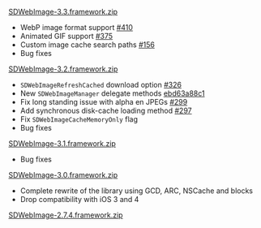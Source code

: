 [SDWebImage-3.3.framework.zip](http://d.pr/f/WaY4)
* WebP image format support [#410](https://github.com/rs/SDWebImage/issues/410)
* Animated GIF support [#375](https://github.com/rs/SDWebImage/pull/375)
* Custom image cache search paths [#156](https://github.com/rs/SDWebImage/pull/156)
* Bug fixes

[SDWebImage-3.2.framework.zip](http://d.pr/f/pq0T)
* `SDWebImageRefreshCached` download option [#326](https://github.com/rs/SDWebImage/pull/326)
* New `SDWebImageManager` delegate methods [ebd63a88c1](https://github.com/rs/SDWebImage/commit/ebd63a88c116ac7acfbeded5c84d0fffa2443438)
* Fix long standing issue with alpha en JPEGs [#299](https://github.com/rs/SDWebImage/pull/299)
* Add synchronous disk-cache loading method [#297](https://github.com/rs/SDWebImage/pull/297)
* Fix `SDWebImageCacheMemoryOnly` flag
* Bug fixes

[SDWebImage-3.1.framework.zip](http://d.pr/f/9qFt)
* Bug fixes

[SDWebImage-3.0.framework.zip](https://github.com/downloads/rs/SDWebImage/SDWebImage-3.0.framework.zip)
* Complete rewrite of the library using GCD, ARC, NSCache and blocks
* Drop compatibility with iOS 3 and 4

[SDWebImage-2.7.4.framework.zip](https://github.com/downloads/rs/SDWebImage/SDWebImage-2.7.4.framework.zip)
